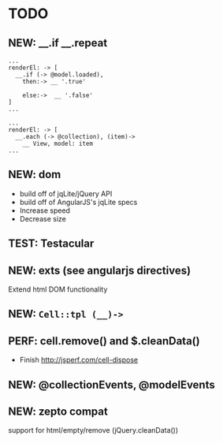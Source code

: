 TODO
====

NEW: __.if __.repeat
--------------------
    
    ...
    renderEl: -> [
      __.if (-> @model.loaded),
        then:-> __ '.true'

        else:->  __ '.false'
    ]
    ...

    ...
    renderEl: -> [
      __.each (-> @collection), (item)->
        __ View, model: item
    ...

NEW: dom
----------------------------

- build off of jqLite/jQuery API
- build off of AngularJS's jqLite specs
- Increase speed
- Decrease size

TEST: Testacular
----------------

NEW: exts (see angularjs directives)
-----------------------------------

Extend html DOM functionality

NEW: `Cell::tpl (__)->`
-----------------------

PERF: cell.remove() and $.cleanData()
-------------------------------------

- Finish http://jsperf.com/cell-dispose

NEW: @collectionEvents, @modelEvents
-------------------------------------

NEW: zepto compat
-----------------

support for html/empty/remove (jQuery.cleanData())